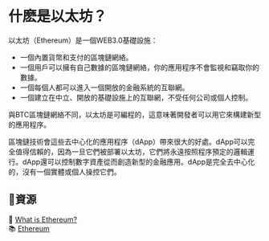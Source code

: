 # 什麽是以太坊？
以太坊（Ethereum）是一個WEB3.0基礎設施：

* 一個內置貨幣和支付的區塊鏈網絡。
* 一個用戶可以擁有自己數據的區塊鏈網絡，你的應用程序不會監視和竊取你的數據。
* 一個每個人都可以進入一個開放的金融系統的互聯網。
* 一個建立在中立、開放的基礎設施上的互聯網，不受任何公司或個人控制。

與BTC區塊鏈網絡不同，以太坊是可編程的，這意味著開發者可以用它來構建新型的應用程序。

區塊鏈技術會這些去中心化的應用程序（dApp）帶來很大的好處。dApp可以完全值得信賴的，因為一旦它們被部署以太坊，它們將永遠按照程序預定的邏輯運行。dApp還可以控制數字資產從而創造新型的金融應用。dApp是完全去中心化的，沒有一個實體或個人操控它們。

## **:scroll:資源**

:book: [What is Ethereum?](https://ethereum.org/what-is-ethereum/) <br/>
:books: [Ethereum](https://ethereum.org/)
